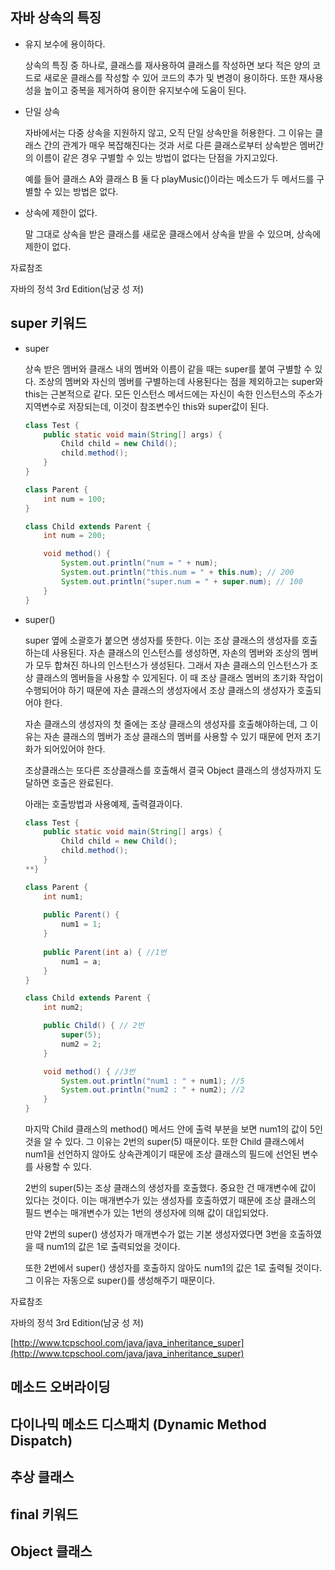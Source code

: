 ## 자바 상속의 특징

- 유지 보수에 용이하다.

  상속의 특징 중 하나로, 클래스를 재사용하여 클래스를 작성하면 보다 적은 양의 코드로 새로운 클래스를 작성할 수 있어 코드의 추가 및 변경이 용이하다. 또한 재사용성을 높이고 중복을 제거하여 용이한 유지보수에 도움이 된다.

- 단일 상속

  자바에서는 다중 상속을 지원하지 않고, 오직 단일 상속만을 허용한다. 그 이유는 클래스 간의 관계가 매우 복잡해진다는 것과 서로 다른 클래스로부터 상속받은 멤버간의 이름이 같은 경우 구별할 수 있는 방법이 없다는 단점을 가지고있다.

  예를 들어 클래스 A와 클래스 B 둘 다 playMusic()이라는 메소드가 두 메서드를 구별할 수 있는 방법은 없다.

- 상속에 제한이 없다.

  말 그대로 상속을 받은 클래스를 새로운 클래스에서 상속을 받을 수 있으며, 상속에 제한이 없다.

자료참조

자바의 정석 3rd Edition(남궁 성 저)

## super 키워드

- super

  상속 받은 멤버와 클래스 내의 멤버와 이름이 같을 때는 super를 붙여 구별할 수 있다. 조상의 멤버와 자신의 멤버를 구별하는데 사용된다는 점을 제외하고는 super와 this는 근본적으로 같다. 모든 인스턴스 메서드에는 자신이 속한 인스턴스의 주소가 지역변수로 저장되는데, 이것이 참조변수인 this와 super값이 된다.

    ```java
    class Test {
    	public static void main(String[] args) {
    		Child child = new Child();
    		child.method();
    	}
    }

    class Parent {
    	int num = 100;
    }

    class Child extends Parent {
    	int num = 200;

    	void method() {
    		System.out.println("num = " + num);
    		System.out.println("this.num = " + this.num); // 200
    		System.out.println("super.num = " + super.num); // 100
    	}
    }
    ```

- super()

  super 옆에 소괄호가 붙으면 생성자를 뜻한다. 이는 조상 클래스의 생성자를 호출하는데 사용된다. 자손 클래스의 인스턴스를 생성하면, 자손의 멤버와 조상의 멤버가 모두 합쳐진 하나의 인스턴스가 생성된다. 그래서 자손 클래스의 인스턴스가 조상 클래스의 멤버들을 사용할 수 있게된다. 이 때 조상 클래스 멤버의 초기화 작업이 수행되어야 하기 때문에 자손 클래스의 생성자에서 조상 클래스의 생성자가 호출되어야 한다.

  자손 클래스의 생성자의 첫 줄에는 조상 클래스의 생성자를 호출해야하는데, 그 이유는 자손 클래스의 멤버가 조상 클래스의 멤버를 사용할 수 있기 때문에 먼저 초기화가 되어있어야 한다.

  조상클래스는 또다른 조상클래스를 호출해서 결국 Object 클래스의 생성자까지 도달하면 호출은 완료된다.

  아래는 호출방법과 사용예제, 출력결과이다.

    ```java
    class Test {
    	public static void main(String[] args) {
    		Child child = new Child();
    		child.method();
    	}
    **}

    class Parent {
    	int num1;
    	
    	public Parent() {
    		num1 = 1;
    	}
    	
    	public Parent(int a) { //1번
    		num1 = a;
    	}
    }

    class Child extends Parent {
    	int num2;

    	public Child() { // 2번
    		super(5); 
    		num2 = 2;
    	}

    	void method() { //3번
    		System.out.println("num1 : " + num1); //5
    		System.out.println("num2 : " + num2); //2
    	}
    }
    ```

  마지막 Child 클래스의 method() 메서드 안에 출력 부분을 보면 num1의 값이 5인 것을 알 수 있다. 그 이유는 2번의 super(5) 때문이다. 또한 Child 클래스에서 num1을 선언하지 않아도 상속관계이기 때문에 조상 클래스의 필드에 선언된 변수를 사용할 수 있다.

  2번의 super(5)는 조상 클래스의 생성자를 호출했다. 중요한 건 매개변수에 값이 있다는 것이다. 이는 매개변수가 있는 생성자를 호출하였기 때문에 조상 클래스의 필드 변수는 매개변수가 있는 1번의 생성자에 의해 값이 대입되었다.

  만약 2번의 super() 생성자가 매개변수가 없는 기본 생성자였다면 3번을 호출하였을 때 num1의 값은 1로 출력되었을 것이다.

  또한 2번에서 super() 생성자를 호출하지 않아도 num1의 값은 1로 출력될 것이다. 그 이유는 자동으로 super()를 생성해주기 때문이다.

자료참조

자바의 정석 3rd Edition(남궁 성 저)

[http://www.tcpschool.com/java/java_inheritance_super](http://www.tcpschool.com/java/java_inheritance_super)

## 메소드 오버라이딩

## 다이나믹 메소드 디스패치 (Dynamic Method Dispatch)

## 추상 클래스

## final 키워드

## Object 클래스